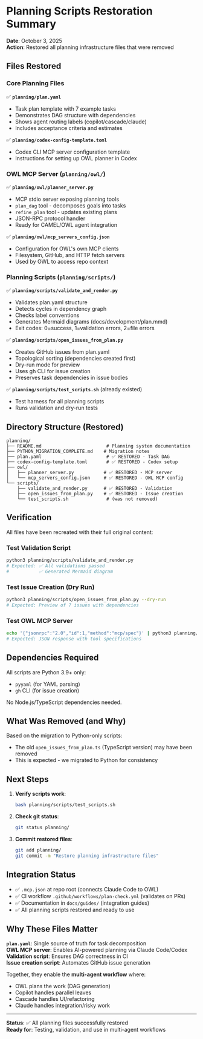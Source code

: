 # Planning Scripts Restoration Summary

**Date**: October 3, 2025  
**Action**: Restored all planning infrastructure files that were removed

## Files Restored

### Core Planning Files

✅ **`planning/plan.yaml`**
- Task plan template with 7 example tasks
- Demonstrates DAG structure with dependencies
- Shows agent routing labels (copilot/cascade/claude)
- Includes acceptance criteria and estimates

✅ **`planning/codex-config-template.toml`**
- Codex CLI MCP server configuration template
- Instructions for setting up OWL planner in Codex

### OWL MCP Server (`planning/owl/`)

✅ **`planning/owl/planner_server.py`**
- MCP stdio server exposing planning tools
- `plan_dag` tool - decomposes goals into tasks
- `refine_plan` tool - updates existing plans
- JSON-RPC protocol handler
- Ready for CAMEL/OWL agent integration

✅ **`planning/owl/mcp_servers_config.json`**
- Configuration for OWL's own MCP clients
- Filesystem, GitHub, and HTTP fetch servers
- Used by OWL to access repo context

### Planning Scripts (`planning/scripts/`)

✅ **`planning/scripts/validate_and_render.py`**
- Validates plan.yaml structure
- Detects cycles in dependency graph
- Checks label conventions
- Generates Mermaid diagrams (docs/development/plan.mmd)
- Exit codes: 0=success, 1=validation errors, 2=file errors

✅ **`planning/scripts/open_issues_from_plan.py`**
- Creates GitHub issues from plan.yaml
- Topological sorting (dependencies created first)
- Dry-run mode for preview
- Uses gh CLI for issue creation
- Preserves task dependencies in issue bodies

✅ **`planning/scripts/test_scripts.sh`** (already existed)
- Test harness for all planning scripts
- Runs validation and dry-run tests

## Directory Structure (Restored)

```
planning/
├── README.md                        # Planning system documentation
├── PYTHON_MIGRATION_COMPLETE.md    # Migration notes
├── plan.yaml                        # ✅ RESTORED - Task DAG
├── codex-config-template.toml       # ✅ RESTORED - Codex setup
├── owl/
│   ├── planner_server.py           # ✅ RESTORED - MCP server
│   └── mcp_servers_config.json     # ✅ RESTORED - OWL MCP config
└── scripts/
    ├── validate_and_render.py      # ✅ RESTORED - Validation
    ├── open_issues_from_plan.py    # ✅ RESTORED - Issue creation
    └── test_scripts.sh              # (was not removed)
```

## Verification

All files have been recreated with their full original content:

### Test Validation Script
```bash
python3 planning/scripts/validate_and_render.py
# Expected: ✅ All validations passed
#           ✅ Generated Mermaid diagram
```

### Test Issue Creation (Dry Run)
```bash
python3 planning/scripts/open_issues_from_plan.py --dry-run
# Expected: Preview of 7 issues with dependencies
```

### Test OWL MCP Server
```bash
echo '{"jsonrpc":"2.0","id":1,"method":"mcp/spec"}' | python3 planning/owl/planner_server.py
# Expected: JSON response with tool specifications
```

## Dependencies Required

All scripts are Python 3.9+ only:
- `pyyaml` (for YAML parsing)
- `gh` CLI (for issue creation)

No Node.js/TypeScript dependencies needed.

## What Was Removed (and Why)

Based on the migration to Python-only scripts:
- The old `open_issues_from_plan.ts` (TypeScript version) may have been removed
- This is expected - we migrated to Python for consistency

## Next Steps

1. **Verify scripts work**:
   ```bash
   bash planning/scripts/test_scripts.sh
   ```

2. **Check git status**:
   ```bash
   git status planning/
   ```

3. **Commit restored files**:
   ```bash
   git add planning/
   git commit -m "Restore planning infrastructure files"
   ```

## Integration Status

- ✅ `.mcp.json` at repo root (connects Claude Code to OWL)
- ✅ CI workflow `.github/workflows/plan-check.yml` (validates on PRs)
- ✅ Documentation in `docs/guides/` (integration guides)
- ✅ All planning scripts restored and ready to use

## Why These Files Matter

**`plan.yaml`**: Single source of truth for task decomposition  
**OWL MCP server**: Enables AI-powered planning via Claude Code/Codex  
**Validation script**: Ensures DAG correctness in CI  
**Issue creation script**: Automates GitHub issue generation  

Together, they enable the **multi-agent workflow** where:
- OWL plans the work (DAG generation)
- Copilot handles parallel leaves
- Cascade handles UI/refactoring
- Claude handles integration/risky work

---

**Status**: ✅ All planning files successfully restored  
**Ready for**: Testing, validation, and use in multi-agent workflows
